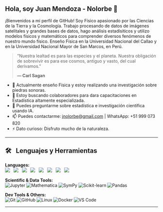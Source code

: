 ## Hola, soy Juan Mendoza - Nolorbe 👋

¡Bienvenidos a mi perfil de GitHub! Soy Físico apasionado por las Ciencias de la Tierra y la Cosmología. Trabajo procesando de datos de imágenes satelitales y grandes bases de datos, hago análisis estadísiticos y utilizo modelos físicos y matemáticos para comprender diversos fenómenos de nuestro mundo físico. Enseño Física en la Universidad Nacional del Callao y en la Universidad Nacional Mayor de San Marcos, en Perú. 

> "Nuestra lealtad es para las especies y el planeta. Nuestra obligación de sobrevivir es para ese cosmos, antiguo y vasto, del cual derivamos."
>
> **— Carl Sagan**

- 🔭 Actualmente enseño Física y estoy realizando una investigación sobre piedras sonoras.
- 👯 Estoy buscando colaboradores para dara capacitaciones en Estadística altamente especializada.
- 💬 Puedes preguntarme sobre estadística e investigación cientifica usando IA.
- 📫 Puedes contactarme: jnolorbe@gmail.com | WhatsApp: +51 999 073 820
- ⚡ Dato curioso: Disfruto mucho de la naturaleza. 

---

## 🛠 &nbsp; Lenguajes y Herramientas

**Languages:**  
<img src="https://img.shields.io/badge/-Python-05122A?style=flat&logo=python"> &nbsp;
<img src="https://img.shields.io/badge/-Git-05122A?style=flat&logo=git"> &nbsp;
<img src="https://img.shields.io/badge/-GitHub-05122A?style=flat&logo=github"> &nbsp;
<img src="https://img.shields.io/badge/-Linux-05122A?style=flat&logo=linux"> &nbsp;
<img src="https://img.shields.io/badge/-Markdown-05122A?style=flat&logo=markdown"> &nbsp; 
<img src="https://img.shields.io/badge/-Jupyter Notebook-05122A?style=flat&logo=jupyter"> &nbsp;
<img src="https://img.shields.io/badge/-Latex-05122A?style=flat&logo=latex"> &nbsp;
<img src="https://img.shields.io/badge/-Google Colab-05122A?style=flat&logo=googlecolab"> &nbsp;

**Scientific & Data Tools:**  
![Jupyter](https://img.shields.io/badge/-Jupyter-05122A?style=flat&logo=jupyter)
![Mathematica](https://img.shields.io/badge/-Mathematica-05122A?style=flat&logo=wolframmathematica)
![SymPy](https://img.shields.io/badge/-SymPy-05122A?style=flat)
![Scikit-learn](https://img.shields.io/badge/-Scikit--learn-05122A?style=flat&logo=scikitlearn)
![Pandas](https://img.shields.io/badge/-Pandas-05122A?style=flat&logo=pandas)

**Dev Tools & Others:**  
![Git](https://img.shields.io/badge/-Git-05122A?style=flat&logo=git)
![GitHub](https://img.shields.io/badge/-GitHub-05122A?style=flat&logo=github)
![Linux](https://img.shields.io/badge/-Linux-05122A?style=flat&logo=linux)
![Docker](https://img.shields.io/badge/-Docker-05122A?style=flat&logo=docker)
![VS Code](https://img.shields.io/badge/-VS%20Code-05122A?style=flat&logo=visualstudiocode)

---


<!--
**jnolorbe/jnolorbe** is a ✨ _special_ ✨ repository because its `README.md` (this file) appears on your GitHub profile.

### 📫 Contacto
- [LinkedIn](Enlace a tu perfil)
- [Sitio web](Enlace a tu sitio)
-->
